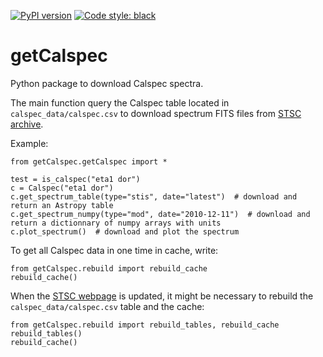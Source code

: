 [![PyPI version](https://badge.fury.io/py/getCalspec.svg)](https://badge.fury.io/py/getCalspec)
[![Code style: black](https://img.shields.io/badge/code%20style-black-000000.svg)](https://github.com/psf/black)

# getCalspec
Python package to download Calspec spectra.

The main function query the Calspec table located in `calspec_data/calspec.csv`
to download spectrum FITS files from [STSC archive](https://www.stsci.edu/hst/instrumentation/reference-data-for-calibration-and-tools/astronomical-catalogs/calspec.html).

Example:
```
from getCalspec.getCalspec import *

test = is_calspec("eta1 dor")
c = Calspec("eta1 dor")
c.get_spectrum_table(type="stis", date="latest")  # download and return an Astropy table
c.get_spectrum_numpy(type="mod", date="2010-12-11")  # download and return a dictionnary of numpy arrays with units
c.plot_spectrum()  # download and plot the spectrum
```

To get all Calspec data in one time in cache, write:
```
from getCalspec.rebuild import rebuild_cache
rebuild_cache()
```

When the [STSC webpage](https://www.stsci.edu/hst/instrumentation/reference-data-for-calibration-and-tools/astronomical-catalogs/calspec) is updated,
it might be necessary to rebuild the `calspec_data/calspec.csv` table and the cache:
```
from getCalspec.rebuild import rebuild_tables, rebuild_cache
rebuild_tables()
rebuild_cache()
```
